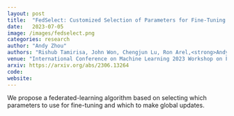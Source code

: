 ```yaml
---
layout: post
title:  "FedSelect: Customized Selection of Parameters for Fine-Tuning during Personalized Federated Learning"
date:   2023-07-05
image: /images/fedselect.png
categories: research
author: "Andy Zhou"
authors: "Rishub Tamirisa, John Won, Chengjun Lu, Ron Arel,<strong>Andy Zhou</strong>"
venue: "International Conference on Machine Learning 2023 Workshop on Federated Learning"
arxiv: https://arxiv.org/abs/2306.13264
code: 
website: 
---
```

We propose a federated-learning algorithm based on selecting which parameters to use for fine-tuning and which to make global updates.